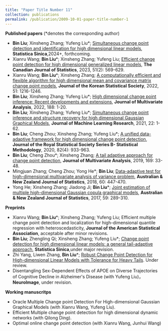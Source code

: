 ```yaml
---
title: "Paper Title Number 11"
collection: publications
permalink: /publication/2009-10-01-paper-title-number-1
---
```


**Published papers** (*denotes the corresponding author)
* **Bin Liu**; Xinsheng Zhang; Yufeng Liu*; [Simultaneous change point detection and identification for high dimensional linear models](https://liubin0145.github.io//files/reg-sinica.pdf), **Statistica Sinica**,2024+, forthcoming.
* Xianru Wang; **Bin Liu***; Xinsheng Zhang; Yufeng Liu; [Efficient change point detection for high dimensional generalized linear models](https://doi.org/10.1002/cjs.11721), **The Canadian Journal of Statistics**, 2023, 51(2): 569-629.  
*  Xianru Wang; **Bin Liu***; Xinsheng Zhang; [A computationally efficient and flexible algorithm for high dimensional mean and covariance matrix change point models](https://link.springer.com/article/10.1007/s42952-022-00183-3), **Journal of the Korean Statistical Society**, 2022, 51: 1216-1246.   
* **Bin Liu**; Xinsheng Zhang; Yufeng Liu*; [High dimensional change point inference: Recent developments and extensions](https://www.sciencedirect.com/science/article/abs/pii/S0047259X21001111), **Journal of Multivariate Analysis**, 2022, 188: 1-20.
* **Bin Liu**; Xinsheng Zhang; Yufeng Liu*; [Simultaneous change point inference and structure recovery for high dimensional Gaussian Graphical Models](https://www.jmlr.org/papers/volume22/20-327/20-327.pdf), **Journal of Machine Learning Research**, 2021, 22: 1-62.
* **Bin Liu**; Cheng Zhou; Xinsheng Zhang; Yufeng Liu*; [A unified data-adaptive framework for high dimensional change point detection](https://doi.org/10.1111/rssb.12375), **Journal of the Royal Statistical Society Series B- Statistical Methodology**, 2020, 82(4): 933-963. 
* **Bin Liu**; Cheng Zhou*; Xinsheng Zhang; [A tail adaptive approach for change point detection](https://www.sciencedirect.com/science/article/pii/S0047259X18302100), **Journal of Multivariate Analysis**, 2019, 169: 33-48.
* Mingjuan Zhang; Cheng Zhou; Yong He*; **Bin Liu**; [Data-adaptive test for high-dimensional multivariate analysis of variance problem](https://doi.org/10.1111/anzs.12246), **Australian & New Zealand Journal of Statistics**, 2018, 60: 447-470.
* Yong He; Xinsheng Zhang; Jiadong Ji; **Bin Liu***; [Joint estimation of multiple high-dimensional Gaussian copula graphical models](https://doi.org/10.1111/anzs.12198), **Australian & New Zealand Journal of Statistics**, 2017, 59: 289-310.
  
**Preprints**
* Xianru Wang; **Bin Liu***; Xinsheng Zhang; Yufeng Liu; Efficient multiple change point detection and localization for high-dimensional quantile regression with heteroscedasticity, **Journal of the American Statistical Association**, acceptable after minor revisions. 
* **Bin Liu**; Zhengling Qi; Xinsheng Zhang; Yufeng Liu*; [Change point detection for high
dimensional linear models: a general tail-adaptive approach](https://arxiv.org/abs/2207.11532), **Statistica Sinica**,under major revision.
* Zhi Yang, Liwen Zhang, **Bin Liu***; [Robust Change Point Detection for High-dimensional Linear Models with Tolerance for Heavy Tails](https://liubin0145.github.io//files/yangzhi-1.pdf). Under review.
* Disentangling Sex-Dependent Effects of APOE on Diverse Trajectories of Cognitive Decline in Alzheimer's Disease (with Yufeng Liu)，**NeuroImage**, under revision.
  
**Working manuscritps**
* Oracle Multiple Change point Detection For High-dimensional Gaussian Graphical Models (with Xianru Wang, Yufeng Liu). 
* Efficient Multiple change point detection for high dimensional dynamic networks (with Qilong Ding).
* Optimal online change point detection (with Xianru Wang, Junhui Wang)

